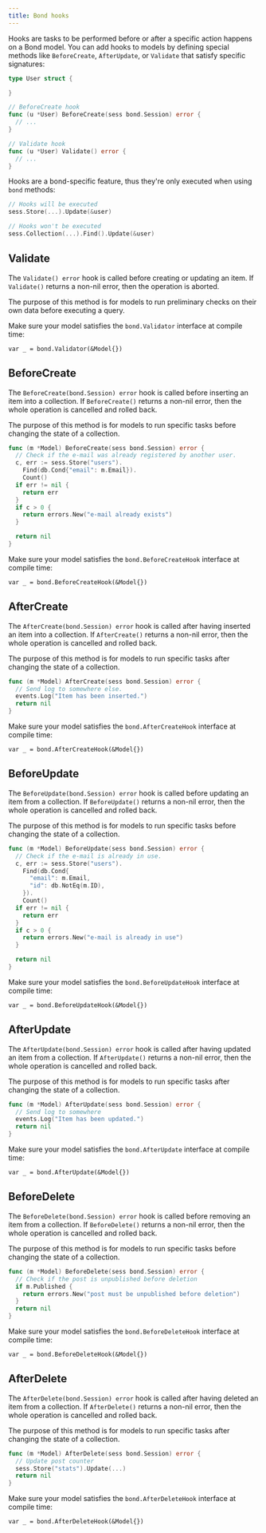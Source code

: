 ```yaml
---
title: Bond hooks
---
```


Hooks are tasks to be performed before or after a specific action happens on a
Bond model. You can add hooks to models by defining special methods like
`BeforeCreate`, `AfterUpdate`, or `Validate` that satisfy specific signatures:

```go
type User struct {

}

// BeforeCreate hook
func (u *User) BeforeCreate(sess bond.Session) error {
  // ...
}

// Validate hook
func (u *User) Validate() error {
  // ...
}
```

Hooks are a bond-specific feature, thus they're only executed when using `bond`
methods:

```go
// Hooks will be executed
sess.Store(...).Update(&user)

// Hooks won't be executed
sess.Collection(...).Find().Update(&user)
```

## Validate

The `Validate() error` hook is called before creating or updating an item. If
`Validate()` returns a non-nil error, then the operation is aborted.

The purpose of this method is for models to run preliminary checks on their own
data before executing a query.

Make sure your model satisfies the `bond.Validator` interface at compile time:

```
var _ = bond.Validator(&Model{})
```

## BeforeCreate

The `BeforeCreate(bond.Session) error` hook is called before inserting an item
into a collection. If `BeforeCreate()` returns a non-nil error, then the whole
operation is cancelled and rolled back.

The purpose of this method is for models to run specific tasks before changing
the state of a collection.

```go
func (m *Model) BeforeCreate(sess bond.Session) error {
  // Check if the e-mail was already registered by another user.
  c, err := sess.Store("users").
    Find(db.Cond{"email": m.Email}).
    Count()
  if err != nil {
    return err
  }
  if c > 0 {
    return errors.New("e-mail already exists")
  }

  return nil
}
```

Make sure your model satisfies the `bond.BeforeCreateHook` interface at compile
time:

```
var _ = bond.BeforeCreateHook(&Model{})
```

## AfterCreate

The `AfterCreate(bond.Session) error` hook is called after having inserted an
item into a collection. If `AfterCreate()` returns a non-nil error, then the
whole operation is cancelled and rolled back.

The purpose of this method is for models to run specific tasks after changing
the state of a collection.

```go
func (m *Model) AfterCreate(sess bond.Session) error {
  // Send log to somewhere else.
  events.Log("Item has been inserted.")
  return nil
}
```

Make sure your model satisfies the `bond.AfterCreateHook` interface at compile
time:

```
var _ = bond.AfterCreateHook(&Model{})
```

## BeforeUpdate

The `BeforeUpdate(bond.Session) error` hook is called before updating an item
from a collection. If `BeforeUpdate()` returns a non-nil error, then the whole
operation is cancelled and rolled back.

The purpose of this method is for models to run specific tasks before changing
the state of a collection.

```go
func (m *Model) BeforeUpdate(sess bond.Session) error {
  // Check if the e-mail is already in use.
  c, err := sess.Store("users").
    Find(db.Cond{
      "email": m.Email,
      "id": db.NotEq(m.ID),
    }).
    Count()
  if err != nil {
    return err
  }
  if c > 0 {
    return errors.New("e-mail is already in use")
  }

  return nil
}
```

Make sure your model satisfies the `bond.BeforeUpdateHook` interface at compile
time:

```
var _ = bond.BeforeUpdateHook(&Model{})
```

## AfterUpdate

The `AfterUpdate(bond.Session) error` hook is called after having updated an
item from a collection. If `AfterUpdate()` returns a non-nil error, then the
whole operation is cancelled and rolled back.

The purpose of this method is for models to run specific tasks after changing
the state of a collection.

```go
func (m *Model) AfterUpdate(sess bond.Session) error {
  // Send log to somewhere
  events.Log("Item has been updated.")
  return nil
}
```

Make sure your model satisfies the `bond.AfterUpdate` interface at compile time:

```
var _ = bond.AfterUpdate(&Model{})
```

## BeforeDelete

The `BeforeDelete(bond.Session) error` hook is called before removing an item
from a collection. If `BeforeDelete()` returns a non-nil error, then the whole
operation is cancelled and rolled back.

The purpose of this method is for models to run specific tasks before changing
the state of a collection.

```go
func (m *Model) BeforeDelete(sess bond.Session) error {
  // Check if the post is unpublished before deletion
  if m.Published {
    return errors.New("post must be unpublished before deletion")
  }
  return nil
}
```

Make sure your model satisfies the `bond.BeforeDeleteHook` interface at compile time:

```
var _ = bond.BeforeDeleteHook(&Model{})
```

## AfterDelete

The `AfterDelete(bond.Session) error` hook is called after having deleted an
item from a collection. If `AfterDelete()` returns a non-nil error, then the
whole operation is cancelled and rolled back.

The purpose of this method is for models to run specific tasks after changing
the state of a collection.

```go
func (m *Model) AfterDelete(sess bond.Session) error {
  // Update post counter
  sess.Store("stats").Update(...)
  return nil
}
```

Make sure your model satisfies the `bond.AfterDeleteHook` interface at compile time:

```
var _ = bond.AfterDeleteHook(&Model{})
```
